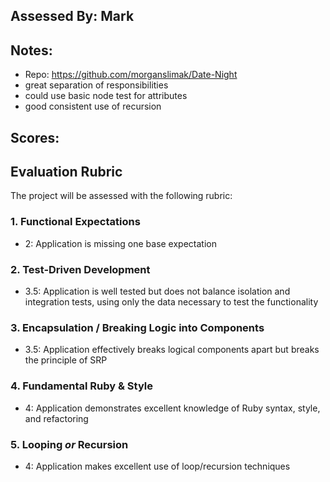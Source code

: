 ## Assessed By: Mark

## Notes:
* Repo: https://github.com/morganslimak/Date-Night
* great separation of responsibilities
* could use basic node test for attributes
* good consistent use of recursion

## Scores:

## Evaluation Rubric

The project will be assessed with the following rubric:

### 1. Functional Expectations

* 2: Application is missing one base expectation

### 2. Test-Driven Development


* 3.5: Application is well tested but does not balance isolation and integration tests, using only the data necessary to test the functionality

### 3. Encapsulation / Breaking Logic into Components

* 3.5: Application effectively breaks logical components apart but breaks the principle of SRP

### 4. Fundamental Ruby & Style

* 4:  Application demonstrates excellent knowledge of Ruby syntax, style, and refactoring

### 5. Looping *or* Recursion

* 4: Application makes excellent use of loop/recursion techniques

